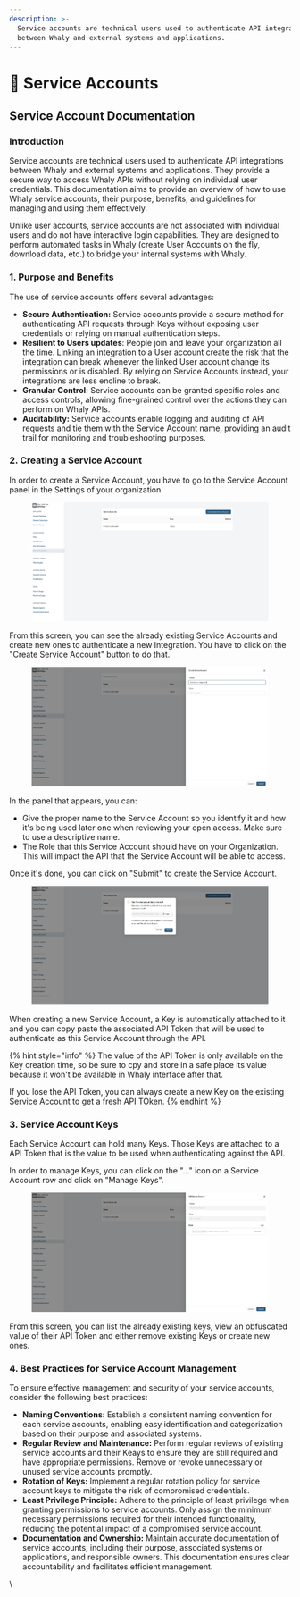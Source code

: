 ```yaml
---
description: >-
  Service accounts are technical users used to authenticate API integrations
  between Whaly and external systems and applications.
---
```


# 🤖 Service Accounts

## Service Account Documentation

### Introduction

Service accounts are technical users used to authenticate API integrations between Whaly and external systems and applications. They provide a secure way to access Whaly APIs without relying on individual user credentials. This documentation aims to provide an overview of how to use Whaly service accounts, their purpose, benefits, and guidelines for managing and using them effectively.

Unlike user accounts, service accounts are not associated with individual users and do not have interactive login capabilities. They are designed to perform automated tasks in Whaly (create User Accounts on the fly, download data, etc.) to bridge your internal systems with Whaly.

### 1. Purpose and Benefits

The use of service accounts offers several advantages:

* **Secure Authentication:** Service accounts provide a secure method for authenticating API requests through Keys without exposing user credentials or relying on manual authentication steps.
* **Resilient to Users updates**: People join and leave your organization all the time. Linking an integration to a User account create the risk that the integration can break whenever the linked User account change its permissions or is disabled. By relying on Service Accounts instead, your integrations are less encline to break.
* **Granular Control:** Service accounts can be granted specific roles and access controls, allowing fine-grained control over the actions they can perform on Whaly APIs.
* **Auditability:** Service accounts enable logging and auditing of API requests and tie them with the Service Account name, providing an audit trail for monitoring and troubleshooting purposes.

### 2. Creating a Service Account

In order to create a Service Account, you have to go to the Service Account panel in the Settings of your organization.

<figure><img src="../.gitbook/assets/image (4).png" alt=""><figcaption></figcaption></figure>

From this screen, you can see the already existing Service Accounts and create new ones to authenticate a new Integration. You have to click on the "Create Service Account" button to do that.

<figure><img src="../.gitbook/assets/image (6).png" alt=""><figcaption></figcaption></figure>

In the panel that appears, you can:

* Give the proper name to the Service Account so you identify it and how it's being used later one when reviewing your open access. Make sure to use a descriptive name.
* The Role that this Service Account should have on your Organization. This will impact the API that the Service Account will be able to access.

Once it's done, you can click on "Submit" to create the Service Account.

<figure><img src="../.gitbook/assets/image (1) (1).png" alt=""><figcaption></figcaption></figure>

When creating a new Service Account, a Key is automatically attached to it and you can copy paste the associated API Token that will be used to authenticate as this Service Account through the API.

{% hint style="info" %}
The value of the API Token is only available on the Key creation time, so be sure to cpy and store in a safe place its value because it won't be available in Whaly interface after that.

If you lose the API Token, you can always create a new Key on the existing Service Account to get a fresh API TOken.
{% endhint %}

### 3. Service Account Keys

Each Service Account can hold many Keys. Those Keys are attached to a API Token that is the value to be used when authenticating against the API.

In order to manage Keys, you can click on the "..." icon on a Service Account row and click on "Manage Keys".

<figure><img src="../.gitbook/assets/image (2).png" alt=""><figcaption></figcaption></figure>

From this screen, you can list the already existing keys, view an obfuscated value of their API Token and either remove existing Keys or create new ones.

### 4. Best Practices for Service Account Management

To ensure effective management and security of your service accounts, consider the following best practices:

* **Naming Conventions:** Establish a consistent naming convention for each service accounts, enabling easy identification and categorization based on their purpose and associated systems.
* **Regular Review and Maintenance:** Perform regular reviews of existing service accounts and their Keays to ensure they are still required and have appropriate permissions. Remove or revoke unnecessary or unused service accounts promptly.
* **Rotation of Keys:** Implement a regular rotation policy for service account keys to mitigate the risk of compromised credentials.
* **Least Privilege Principle:** Adhere to the principle of least privilege when granting permissions to service accounts. Only assign the minimum necessary permissions required for their intended functionality, reducing the potential impact of a compromised service account.
* **Documentation and Ownership:** Maintain accurate documentation of service accounts, including their purpose, associated systems or applications, and responsible owners. This documentation ensures clear accountability and facilitates efficient management.

\
